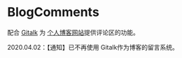 # BlogComments

配合 [Gitalk](https://github.com/gitalk/gitalk/)  为 [个人博客网站](https://miaobingyi.com/)提供评论区的功能。

2020.04.02：【通知】已不再使用 Gitalk作为博客的留言系统。

